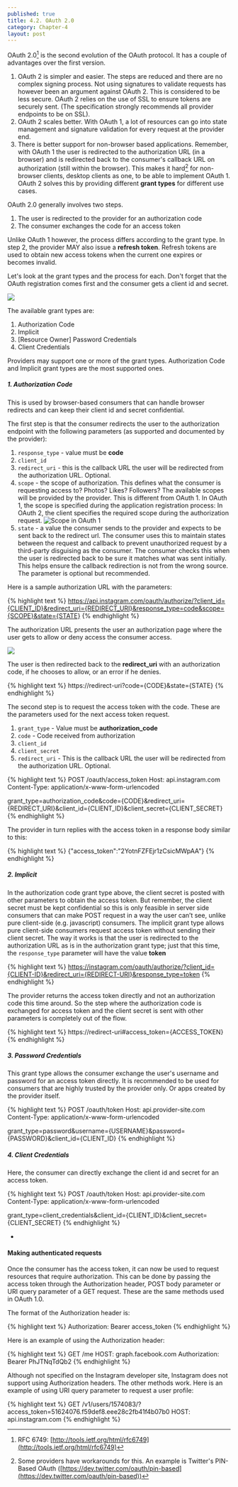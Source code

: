 ```yaml
---
published: true
title: 4.2. OAuth 2.0
category: Chapter-4
layout: post
---
```

OAuth 2.0[^1] is the second evolution of the OAuth protocol. It has a couple of advantages over the first version.

1. OAuth 2 is simpler and easier. The steps are reduced and there are no complex signing process. Not using signatures to validate requests has however been an argument against OAuth 2. This is considered to be less secure. OAuth 2 relies on the use of SSL to ensure tokens are securely sent. (The specification strongly recommends all provider endpoints to be on SSL).
2. OAuth 2 scales better. With OAuth 1, a lot of resources can go into state management and signature validation for every request at the provider end.
3. There is better support for non-browser based applications. Remember, with OAuth 1 the user is redirected to the authorization URL (in a browser) and is redirected back to the consumer's callback URL on authorization (still within the browser). This makes it hard[^2] for non-browser clients, desktop clients as one, to be able to implement OAuth 1. OAuth 2 solves this by providing different **grant types** for different use cases.

OAuth 2.0 generally involves two steps.

1. The user is redirected to the provider for an authorization code
2. The consumer exchanges the code for an access token

Unlike OAuth 1 however, the process differs according to the grant type. In step 2, the provider MAY also issue a **refresh token**. Refresh tokens are used to obtain new access tokens when the current one expires or becomes invalid.

Let's look at the grant types and the process for each. Don't forget that the OAuth registration comes first and the consumer gets a client id and secret.

![](/assets/images/4.2_reg.png)

The available grant types are:

1. Authorization Code
2. Implicit
3. [Resource Owner] Password Credentials
4. Client Credentials

Providers may support one or more of the grant types. Authorization Code and Implicit grant types are the most supported ones.

##### 1. Authorization Code

This is used by browser-based consumers that can handle browser redirects and can keep their client id and secret confidential.

The first step is that the consumer redirects the user to the authorization endpoint with the following parameters (as supported and documented by the provider):

1. `response_type` - value must be **code**
2. `client_id`
3. `redirect_uri` - this is the callback URL the user will be redirected from the authorization URL. Optional.
4. `scope` - the scope of authorization. This defines what the consumer is requesting access to? Photos? Likes? Followers? The available scopes will be provided by the provider. This is different from OAuth 1. In OAuth 1, the scope is specified during the application registration process: In OAuth 2, the client specifies the required scope during the authorization request. ![Scope in OAuth 1](/assets/images/4.2_scope.jpg)
5. `state` - a value the consumer sends to the provider and expects to be sent back to the redirect url. The consumer uses this to maintain states between the request and callback to prevent unauthorized request by a third-party disguising as the consumer. The consumer checks this when the user is redirected back to be sure it matches what was sent initially. This helps ensure the callback redirection is not from the wrong source. The parameter is optional but recommended.

Here is a sample authorization URL with the parameters:

{% highlight text %}
https://api.instagram.com/oauth/authorize/?client_id={CLIENT_ID}&redirect_uri={REDIRECT_URI}&response_type=code&scope={SCOPE}&state={STATE}
{% endhighlight %}

The authorization URL presents the user an authorization page where the user gets to allow or deny access the consumer access.

![](/assets/images/4.2_auth.jpg)

The user is then redirected back to the **redirect_uri** with an authorization code, if he chooses to allow, or an error if he denies.

{% highlight text %}
https://redirect-uri?code={CODE}&state={STATE}
{% endhighlight %}

The second step is to request the access token with the code. These are the parameters used for the next access token request.

1. `grant_type` - Value must be **authorization_code**
2. `code` - Code received from authorization
3. `client_id`
4. `client_secret`
5. `redirect_uri` - This is the callback URL the user will be redirected from the authorization URL. Optional.

{% highlight text %}
POST /oauth/access_token
Host: api.instagram.com
Content-Type: application/x-www-form-urlencoded

grant_type=authorization_code&code={CODE}&redirect_uri={REDIRECT_URI}&client_id={CLIENT_ID}&client_secret={CLIENT_SECRET}
{% endhighlight %}

The provider in turn replies with the access token in a response body similar to this:

{% highlight text %}
{"access_token":"2YotnFZFEjr1zCsicMWpAA"}
{% endhighlight %}

##### 2. Implicit

In the authorization code grant type above, the client secret is posted with other parameters to obtain the access token. But remember, the client secret must be kept confidential so this is only feasible in server side consumers that can make POST request in a way the user can’t see, unlike pure client-side (e.g. javascript) consumers. The implicit grant type allows pure client-side consumers request access token without sending their client secret. The way it works is that the user is  redirected to the authorization URL as is in the authorization grant type; just that this time, the `response_type` parameter will have the value **token**

{% highlight text %}
https://instagram.com/oauth/authorize/?client_id={CLIENT-ID}&redirect_uri={REDIRECT-URI}&response_type=token
{% endhighlight %}

The provider returns the access token directly and not an authorization code this time around. So the step where the authorization code is exchanged for access token and the client secret is sent with other parameters is completely out of the flow.

{% highlight text %}
https://redirect-uri#access_token={ACCESS_TOKEN}
{% endhighlight %}

##### 3. Password Credentials

This grant type allows the consumer exchange the user's username and password for an access token directly. It is recommended to be used for consumers that are highly trusted by the provider only. Or apps created by the provider itself.

{% highlight text %}
POST /oauth/token
Host: api.provider-site.com
Content-Type: application/x-www-form-urlencoded

grant_type=password&username={USERNAME}&password={PASSWORD}&client_id={CLIENT_ID}
{% endhighlight %}

##### 4. Client Credentials

Here, the consumer can directly exchange the client id and secret for an access token.

{% highlight text %}
POST /oauth/token
Host: api.provider-site.com
Content-Type: application/x-www-form-urlencoded

grant_type=client_credentials&client_id={CLIENT_ID}&client_secret={CLIENT_SECRET}
{% endhighlight %}

-

#### Making authenticated requests

Once the consumer has the access token, it can now be used to request resources that require authorization. This can be done by passing the access token through the Authorization header, POST body parameter or URI query parameter of a GET request. These are the same methods used in OAuth 1.0.

The format of the Authorization header is:

{% highlight text %}
Authorization: Bearer access_token
{% endhighlight %}

Here is an example of using the Authorization header:

{% highlight text %}
GET /me
HOST: graph.facebook.com
Authorization: Bearer PhJTNqTdQb2
{% endhighlight %}

Although not specified on the Instagram developer site, Instagram does not support using Authorization headers. The other methods work. Here is an example of using URI query parameter to request a user profile:

{% highlight text %}
GET /v1/users/1574083/?access_token=51624076.f59def8.eee28c2fb41f4b07b0
HOST: api.instagram.com
{% endhighlight %}


[^1]: RFC 6749: [http://tools.ietf.org/html/rfc6749](http://tools.ietf.org/html/rfc6749)
[^2]: Some providers have workarounds for this. An example is Twitter's PIN-Based OAuth ([https://dev.twitter.com/oauth/pin-based](https://dev.twitter.com/oauth/pin-based))
